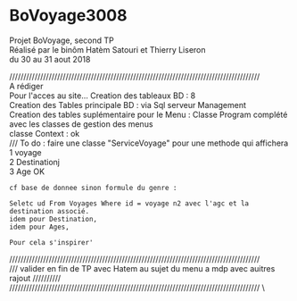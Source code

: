 # BoVoyage3008
Projet BoVoyage, second TP\
Réalisé par le binôm Hatèm Satouri et Thierry Liseron\
du 30 au 31 aout 2018


///////////////////////////////////////////////////////////////////////////////////////// \
 A rédiger\
 Pour l'acces au site...
 Creation des tableaux BD : 8\
 Creation des Tables principale BD : via Sql serveur Management\
 Creation des tables suplémentaire pour le Menu :
 Classe Program complété avec les classes de gestion des menus\
 classe Context : ok\
/// To do : faire une classe "ServiceVoyage" pour une methode qui affichera\
	1 voyage\
	2 Destinationj\
	3 Age OK

	cf base de donnee sinon formule du genre :

	Seletc ud From Voyages Where id = voyage n2 avec l'agc et la destination associé.
	idem pour Destination,
	idem pour Ages,

	Pour cela s'inspirer'
/////////////////////////////////////////////////////////////////////////////////////////  \
/// valider en fin de TP avec Hatem au sujet du menu a mdp avec auitres rajout //////////  \
/////////////////////////////////////////////////////////////////////////////////////////  \
